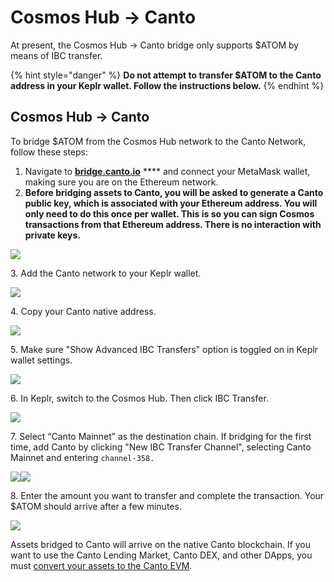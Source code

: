 # Cosmos Hub -> Canto

At present, the Cosmos Hub -> Canto bridge only supports $ATOM by means of IBC transfer.

{% hint style="danger" %}
**Do not attempt to transfer $ATOM to the Canto address in your Keplr wallet. Follow the instructions below.**
{% endhint %}

## Cosmos Hub -> Canto <a href="#cosmos-hub-canto" id="cosmos-hub-canto"></a>

To bridge $ATOM from the Cosmos Hub network to the Canto Network, follow these steps:

1. Navigate to [**bridge.canto.io**](https://bridge.canto.io) **** and connect your MetaMask wallet, making sure you are on the Ethereum network.
2. **Before bridging assets to Canto, you will be asked to generate a Canto public key, which is associated with your Ethereum address. You will only need to do this once per wallet. This is so you can sign Cosmos transactions from that Ethereum address. There is no interaction with private keys.**&#x20;

![](<../../.gitbook/assets/image (30).png>)

3\. Add the Canto network to your Keplr wallet.

![](<../../.gitbook/assets/image (26).png>)

4\. Copy your Canto native address.

![](<../../.gitbook/assets/image (8).png>)

5\. Make sure "Show Advanced IBC Transfers" option is toggled on in Keplr wallet settings.

![](<../../.gitbook/assets/Screen Shot 2022-08-19 at 1.34.54 PM.png>)

6\. In Keplr, switch to the Cosmos Hub. Then click IBC Transfer.

![](<../../.gitbook/assets/image (13).png>)



7\. Select “Canto Mainnet” as the destination chain. If bridging for the first time, add Canto by clicking "New IBC Transfer Channel", selecting Canto Mainnet and entering `channel-358.`

![](<../../.gitbook/assets/image (19).png>)![](<../../.gitbook/assets/image (2).png>)

8\. Enter the amount you want to transfer and complete the transaction. Your $ATOM should arrive after a few minutes.

![](../../.gitbook/assets/image.png)

Assets bridged to Canto will arrive on the native Canto blockchain. If you want to use the Canto Lending Market, Canto DEX, and other DApps, you must [convert your assets to the Canto EVM](../converting-assets.md).


